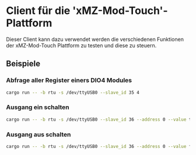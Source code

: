 # Client für die 'xMZ-Mod-Touch'-Plattform

Dieser Client kann dazu verwendet werden die verschiedenen Funktionen der xMZ-Mod-Touch Plattform zu testen und diese zu steuern.

## Beispiele

### Abfrage aller Register einers DIO4 Modules

```bash
cargo run -- -b rtu -s /dev/ttyUSB0 --slave_id 35 4
```

### Ausgang ein schalten

```bash
cargo run -- -b rtu -s /dev/ttyUSB0 --slave_id 36 --address 0 --value true 5
```

### Ausgang aus schalten

```bash
cargo run -- -b rtu -s /dev/ttyUSB0 --slave_id 36 --address 0 --value false 5
```
